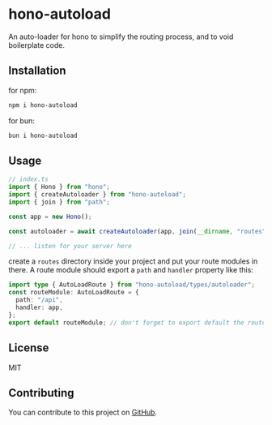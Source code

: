 # hono-autoload

An auto-loader for hono to simplify the routing process, and to void boilerplate code.

## Installation

for npm:

```bash
npm i hono-autoload
```

for bun:

```bash
bun i hono-autoload
```

## Usage

```ts
// index.ts
import { Hono } from "hono";
import { createAutoloader } from "hono-autoload";
import { join } from "path";

const app = new Hono();

const autoloader = await createAutoloader(app, join(__dirname, "routes"));

// ... listen for your server here
```

create a `routes` directory inside your project and put your route modules in there.
A route module should export a `path` and `handler` property like this:

```ts
import type { AutoLoadRoute } from "hono-autoload/types/autoloader";
const routeModule: AutoLoadRoute = {
  path: "/api",
  handler: app,
};
export default routeModule; // don't forget to export default the route module
```

## License

MIT

## Contributing

You can contribute to this project on [GitHub](https://github.com/honojs/hono-autoload).
